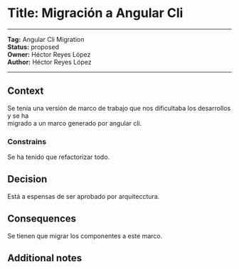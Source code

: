 # Title: Migración a Angular Cli

---
**Tag:** Angular Cli Migration<br>
**Status:** proposed<br>
**Owner:** Héctor Reyes López <br>
**Author:** Héctor Reyes López<br>

---


## Context 
  Se tenía una versión de marco de trabajo que nos dificultaba los desarrollos y se ha <br>
  migrado a un marco generado por angular cli.

### Constrains
  Se ha tenido que refactorizar todo.

## Decision
  Está a espensas de ser aprobado por arquitecctura.

## Consequences
 Se tienen que migrar los componentes a este marco.
 
 ## Additional notes
 
 
